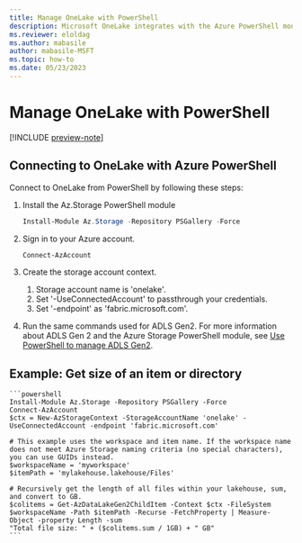 ```yaml
---
title: Manage OneLake with PowerShell
description: Microsoft OneLake integrates with the Azure PowerShell module for data reading, writing, and management.
ms.reviewer: eloldag
ms.author: mabasile
author: mabasile-MSFT
ms.topic: how-to
ms.date: 05/23/2023
---
```


# Manage OneLake with PowerShell

[!INCLUDE [preview-note](../includes/preview-note.md)]

## Connecting to OneLake with Azure PowerShell

Connect to OneLake from PowerShell by following these steps:

1. Install the Az.Storage PowerShell module

    ```powershell
    Install-Module Az.Storage -Repository PSGallery -Force
    ```

1. Sign in to your Azure account.

    ```powershell
    Connect-AzAccount
    ```

1. Create the storage account context.
   1. Storage account name is 'onelake'.
   1. Set '-UseConnectedAccount' to passthrough your credentials.
   1. Set '-endpoint' as 'fabric.microsoft.com'.  

1. Run the same commands used for ADLS Gen2. For more information about ADLS Gen 2 and the Azure Storage PowerShell module, see [Use PowerShell to manage ADLS Gen2](azure/storage/blobs/data-lake-storage-directory-file-acl-powershell).

## Example: Get size of an item or directory

    ```powershell 
    Install-Module Az.Storage -Repository PSGallery -Force
    Connect-AzAccount
    $ctx = New-AzStorageContext -StorageAccountName 'onelake' -UseConnectedAccount -endpoint 'fabric.microsoft.com' 
    
    # This example uses the workspace and item name. If the workspace name does not meet Azure Storage naming criteria (no special characters), you can use GUIDs instead.
    $workspaceName = 'myworkspace'
    $itemPath = 'mylakehouse.lakehouse/Files'
    
    # Recursively get the length of all files within your lakehouse, sum, and convert to GB.
    $colitems = Get-AzDataLakeGen2ChildItem -Context $ctx -FileSystem $workspaceName -Path $itemPath -Recurse -FetchProperty | Measure-Object -property Length -sum
    "Total file size: " + ($colitems.sum / 1GB) + " GB"   
    ```
